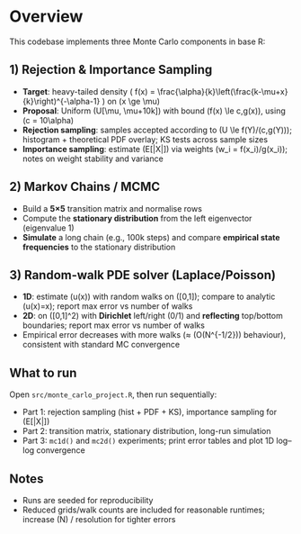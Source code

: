 # Overview

This codebase implements three Monte Carlo components in base R:

## 1) Rejection & Importance Sampling

- **Target**: heavy-tailed density \( f(x) = \frac{\alpha}{k}\left(\frac{k-\mu+x}{k}\right)^{-\alpha-1} \) on \(x \ge \mu\)  
- **Proposal**: Uniform \(U[\mu, \mu+10k]\) with bound \(f(x) \le c\,g(x)\), using \(c = 10\alpha\)  
- **Rejection sampling**: samples accepted according to \(U \le f(Y)/(c\,g(Y))\); histogram + theoretical PDF overlay; KS tests across sample sizes  
- **Importance sampling**: estimate \(E[|X|]\) via weights \(w_i = f(x_i)/g(x_i)\); notes on weight stability and variance

## 2) Markov Chains / MCMC

- Build a **5×5** transition matrix and normalise rows  
- Compute the **stationary distribution** from the left eigenvector (eigenvalue 1)  
- **Simulate** a long chain (e.g., 100k steps) and compare **empirical state frequencies** to the stationary distribution

## 3) Random-walk PDE solver (Laplace/Poisson)

- **1D**: estimate \(u(x)\) with random walks on \([0,1]\); compare to analytic \(u(x)=x\); report max error vs number of walks  
- **2D**: on \([0,1]^2\) with **Dirichlet** left/right (0/1) and **reflecting** top/bottom boundaries; report max error vs number of walks  
- Empirical error decreases with more walks (≈ \(O(N^{-1/2})\) behaviour), consistent with standard MC convergence

## What to run

Open `src/monte_carlo_project.R`, then run sequentially:
- Part 1: rejection sampling (hist + PDF + KS), importance sampling for \(E[|X|]\)  
- Part 2: transition matrix, stationary distribution, long-run simulation  
- Part 3: `mc1d()` and `mc2d()` experiments; print error tables and plot 1D log–log convergence

## Notes

- Runs are seeded for reproducibility
- Reduced grids/walk counts are included for reasonable runtimes; increase \(N\) / resolution for tighter errors
